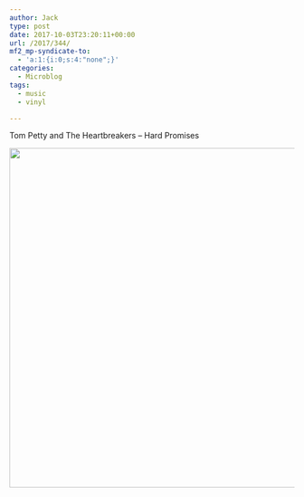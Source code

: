 ```yaml
---
author: Jack
type: post
date: 2017-10-03T23:20:11+00:00
url: /2017/344/
mf2_mp-syndicate-to:
  - 'a:1:{i:0;s:4:"none";}'
categories:
  - Microblog
tags:
  - music
  - vinyl

---
```

Tom Petty and The Heartbreakers &#8211; Hard Promises

<img src="/wp-content/uploads/2017/10/073bdd55bf0e4435820bc11b5ed06968.jpg" width="600" height="600" />